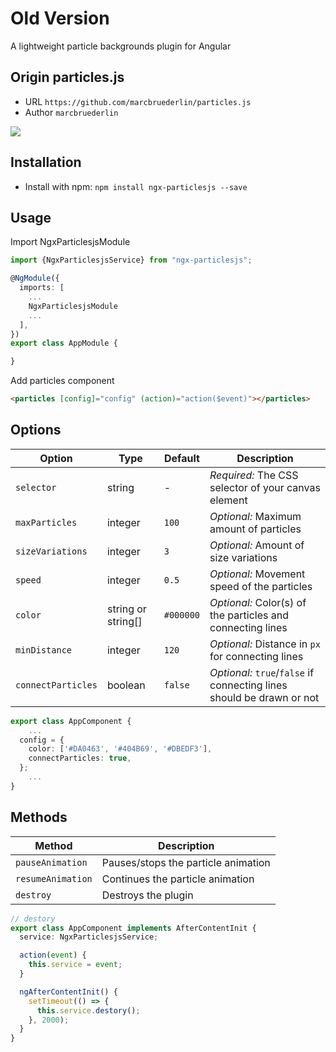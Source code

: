 # Old Version

A lightweight particle backgrounds plugin for Angular

## Origin particles.js

- URL `https://github.com/marcbruederlin/particles.js`
- Author `marcbruederlin`

[<img src="http://i.giphy.com/CPEar2kArhFny.gif"/>](https://marcbruederlin.github.io/particles.js/)

## Installation
- Install with npm: `npm install ngx-particlesjs --save`

## Usage

Import NgxParticlesjsModule

``` typescript
import {NgxParticlesjsService} from "ngx-particlesjs";

@NgModule({
  imports: [
    ...
    NgxParticlesjsModule
    ...
  ],
})
export class AppModule {

}
```

Add particles component

``` html
<particles [config]="config" (action)="action($event)"></particles>
```

## Options
Option | Type | Default | Description
------ | ------------- | ------------- | -----------
`selector` | string | - | *Required:* The CSS selector of your canvas element
`maxParticles` | integer | `100` | *Optional:* Maximum amount of particles
`sizeVariations` | integer | `3` | *Optional:* Amount of size variations
`speed` | integer | `0.5` | *Optional:* Movement speed of the particles
`color` | string or string[] | `#000000` | *Optional:* Color(s) of the particles and connecting lines
`minDistance` | integer | `120` | *Optional:* Distance in `px` for connecting lines
`connectParticles` | boolean | `false` | *Optional:* `true`/`false` if connecting lines should be drawn or not

``` typescript
export class AppComponent {
    ...
  config = {
    color: ['#DA0463', '#404B69', '#DBEDF3'],
    connectParticles: true,
  };
    ...
}
```

## Methods
Method | Description
------ | -----------
`pauseAnimation` | Pauses/stops the particle animation
`resumeAnimation` | Continues the particle animation
`destroy` | Destroys the plugin

``` typescript
// destory
export class AppComponent implements AfterContentInit {
  service: NgxParticlesjsService;

  action(event) {
    this.service = event;
  }

  ngAfterContentInit() {
    setTimeout(() => {
      this.service.destory();
    }, 2000);
  }
}
```
